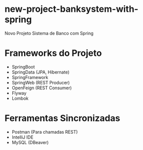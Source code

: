 # new-project-banksystem-with-spring
Novo Projeto Sistema de Banco com Spring

# Frameworks do Projeto
- SpringBoot
- SpringData (JPA, Hibernate)
- SpringFramework
- SpringWeb (REST Producer)
- OpenFeign (REST Consumer)
- Flyway
- Lombok

# Ferramentas Sincronizadas
- Postman (Para chamadas REST)
- IntelliJ IDE
- MySQL (DBeaver)

